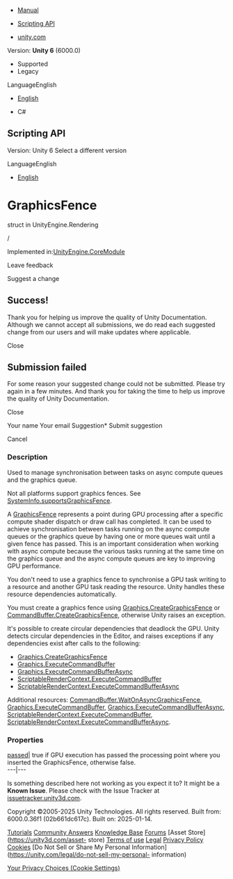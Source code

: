 [ ]()

  * [Manual](../Manual/index.html)
  * [Scripting API](../ScriptReference/index.html)

  * [unity.com](https://unity.com/)

Version: **Unity 6** (6000.0)

  * Supported
  * Legacy

LanguageEnglish

  * [English]()

  * C#

[ ](https://docs.unity3d.com)

## Scripting API

Version: Unity 6 Select a different version

LanguageEnglish

  * [English]()

# GraphicsFence

struct in UnityEngine.Rendering

/

Implemented in:[UnityEngine.CoreModule](UnityEngine.CoreModule.html)

Leave feedback

Suggest a change

## Success!

Thank you for helping us improve the quality of Unity Documentation. Although
we cannot accept all submissions, we do read each suggested change from our
users and will make updates where applicable.

Close

## Submission failed

For some reason your suggested change could not be submitted. Please <a>try
again</a> in a few minutes. And thank you for taking the time to help us
improve the quality of Unity Documentation.

Close

Your name Your email Suggestion* Submit suggestion

Cancel

[ ]()

### Description

Used to manage synchronisation between tasks on async compute queues and the
graphics queue.

Not all platforms support graphics fences. See
[SystemInfo.supportsGraphicsFence](SystemInfo-supportsGraphicsFence.html).  
  
A [GraphicsFence](Rendering.GraphicsFence.html) represents a point during GPU
processing after a specific compute shader dispatch or draw call has
completed. It can be used to achieve synchronisation between tasks running on
the async compute queues or the graphics queue by having one or more queues
wait until a given fence has passed. This is an important consideration when
working with async compute because the various tasks running at the same time
on the graphics queue and the async compute queues are key to improving GPU
performance.  
  
You don't need to use a graphics fence to synchronise a GPU task writing to a
resource and another GPU task reading the resource. Unity handles these
resource dependencies automatically.  
  
You must create a graphics fence using
[Graphics.CreateGraphicsFence](Graphics.CreateGraphicsFence.html) or
[CommandBuffer.CreateGraphicsFence](Rendering.CommandBuffer.CreateGraphicsFence.html),
otherwise Unity raises an exception.  
  
It's possible to create circular dependencies that deadlock the GPU. Unity
detects circular dependencies in the Editor, and raises exceptions if any
dependencies exist after calls to the following:

  * [Graphics.CreateGraphicsFence](Graphics.CreateGraphicsFence.html)
  * [Graphics.ExecuteCommandBuffer](Graphics.ExecuteCommandBuffer.html)
  * [Graphics.ExecuteCommandBufferAsync](Graphics.ExecuteCommandBufferAsync.html)
  * [ScriptableRenderContext.ExecuteCommandBuffer](Rendering.ScriptableRenderContext.ExecuteCommandBuffer.html)
  * [ScriptableRenderContext.ExecuteCommandBufferAsync](Rendering.ScriptableRenderContext.ExecuteCommandBufferAsync.html)

Additional resources:
[CommandBuffer.WaitOnAsyncGraphicsFence](Rendering.CommandBuffer.WaitOnAsyncGraphicsFence.html),
[Graphics.ExecuteCommandBuffer](Graphics.ExecuteCommandBuffer.html),
[Graphics.ExecuteCommandBufferAsync](Graphics.ExecuteCommandBufferAsync.html),
[ScriptableRenderContext.ExecuteCommandBuffer](Rendering.ScriptableRenderContext.ExecuteCommandBuffer.html),
[ScriptableRenderContext.ExecuteCommandBufferAsync](Rendering.ScriptableRenderContext.ExecuteCommandBufferAsync.html).

### Properties

[passed](Rendering.GraphicsFence-passed.html)|  true if GPU execution has
passed the processing point where you inserted the GraphicsFence, otherwise
false.  
---|---  
  
Is something described here not working as you expect it to? It might be a
**Known Issue**. Please check with the Issue Tracker at
[issuetracker.unity3d.com](https://issuetracker.unity3d.com).

Copyright ©2005-2025 Unity Technologies. All rights reserved. Built from:
6000.0.36f1 (02b661dc617c). Built on: 2025-01-14.

[Tutorials](https://unity3d.com/learn) [Community
Answers](https://answers.unity3d.com) [Knowledge
Base](https://support.unity3d.com/hc/en-us)
[Forums](https://forum.unity3d.com) [Asset Store](https://unity3d.com/asset-
store) [Terms of use](https://docs.unity3d.com/Manual/TermsOfUse.html)
[Legal](https://unity.com/legal) [Privacy
Policy](https://unity.com/legal/privacy-policy)
[Cookies](https://unity.com/legal/cookie-policy) [Do Not Sell or Share My
Personal Information](https://unity.com/legal/do-not-sell-my-personal-
information)

[Your Privacy Choices (Cookie Settings)](javascript:void\(0\);)

